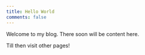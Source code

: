 ```yaml
---
title: Hello World
comments: false
---
```

Welcome to my blog. There soon will be content here.

Till then visit other pages!
